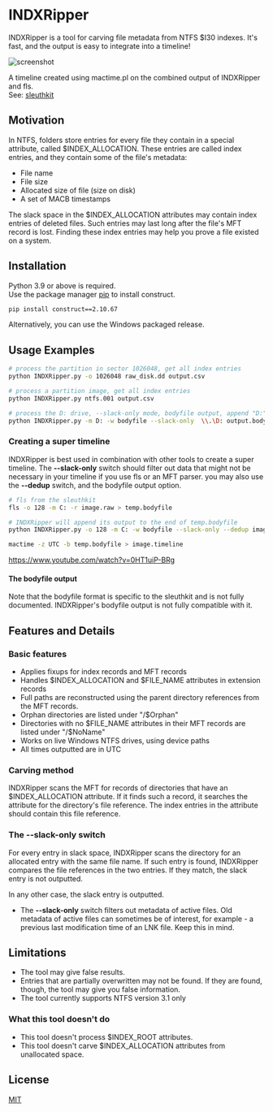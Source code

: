 # INDXRipper
INDXRipper is a tool for carving file metadata from NTFS $I30 indexes. It's fast, and the output is easy to integrate into a timeline!

![screenshot](https://user-images.githubusercontent.com/84273110/118458300-42e4ae00-b703-11eb-8e59-bcb9de00ca89.png)

A timeline created using mactime.pl on the combined output of INDXRipper and fls.  
See: [sleuthkit](https://github.com/sleuthkit/sleuthkit)

## Motivation

In NTFS, folders store entries for every file they contain in a special attribute, called $INDEX_ALLOCATION. These entries are called index entries, and they contain some of the file's metadata:

* File name
* File size
* Allocated size of file (size on disk)
* A set of MACB timestamps

The slack space in the $INDEX_ALLOCATION attributes may contain index entries of deleted files. Such entries may last long after the file's MFT record is lost. Finding these index entries may help you prove a file existed on a system.

## Installation 
Python 3.9 or above is required.  
Use the package manager [pip](https://pip.pypa.io/en/stable/) to install construct.

```bash
pip install construct==2.10.67
```
Alternatively, you can use the Windows packaged release. 

## Usage Examples

```bash
# process the partition in sector 1026048, get all index entries
python INDXRipper.py -o 1026048 raw_disk.dd output.csv

# process a partition image, get all index entries
python INDXRipper.py ntfs.001 output.csv

# process the D: drive, --slack-only mode, bodyfile output, append "D:" to all the paths
python INDXRipper.py -m D: -w bodyfile --slack-only  \\.\D: output.bodyfile
```
### Creating a super timeline

INDXRipper is best used in combination with other tools to create a super timeline. The **--slack-only** switch should filter out data that might not be necessary in your timeline if you use fls or an MFT parser. you may also use the **--dedup** switch, and the bodyfile output option.

```bash
# fls from the sleuthkit
fls -o 128 -m C: -r image.raw > temp.bodyfile

# INDXRipper will append its output to the end of temp.bodyfile
python INDXRipper.py -o 128 -m C: -w bodyfile --slack-only --dedup image.raw temp.bodyfile

mactime -z UTC -b temp.bodyfile > image.timeline
```

https://www.youtube.com/watch?v=0HT1uiP-BRg



#### The bodyfile output

Note that the bodyfile format is specific to the sleuthkit and is not fully documented. INDXRipper's bodyfile output is not fully compatible with it.

## Features and Details

### Basic features
* Applies fixups for index records and MFT records
* Handles $INDEX_ALLOCATION and $FILE_NAME attributes in extension records
* Full paths are reconstructed using the parent directory references from the MFT records.
* Orphan directories are listed under "/$Orphan"
* Directories with no $FILE_NAME attributes in their MFT records are listed under "/$NoName"
* Works on live Windows NTFS drives, using device paths
* All times outputted are in UTC

### Carving method

INDXRipper scans the MFT for records of directories that have an $INDEX_ALLOCATION attribute. If it finds such a record, it searches the attribute for the directory's file reference. The index entries in the attribute should contain this file reference.

### The --slack-only switch

For every entry in slack space, INDXRipper scans the directory for an allocated entry with the same file name. If such entry is found, INDXRipper compares the file references in the two entries. If they match, the slack entry is not outputted.

In any other case, the slack entry is outputted.

* The **--slack-only** switch filters out metadata of active files. Old metadata of active files can sometimes be of interest, for example - a previous last modification time of an LNK file. Keep this in mind.

## Limitations
* The tool may give false results.
* Entries that are partially overwritten may not be found. If they are found, though, the tool may give you false information.
* The tool currently supports NTFS version 3.1 only

### What this tool doesn't do
* This tool doesn't process $INDEX_ROOT attributes.
* This tool doesn't carve $INDEX_ALLOCATION attributes from unallocated space.


## License
[MIT](https://choosealicense.com/licenses/mit/)
